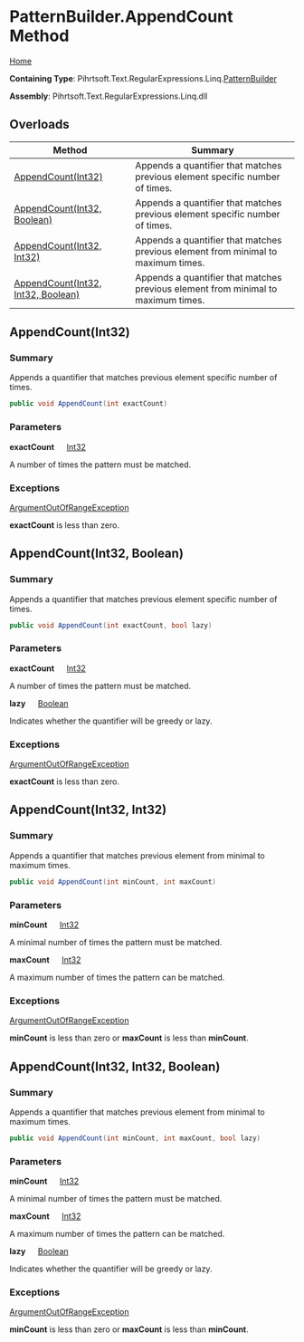 # PatternBuilder\.AppendCount Method

[Home](../../../../../../README.md)

**Containing Type**: Pihrtsoft\.Text\.RegularExpressions\.Linq\.[PatternBuilder](../README.md)

**Assembly**: Pihrtsoft\.Text\.RegularExpressions\.Linq\.dll

## Overloads

| Method | Summary |
| ------ | ------- |
| [AppendCount(Int32)](#Pihrtsoft_Text_RegularExpressions_Linq_PatternBuilder_AppendCount_System_Int32_) | Appends a quantifier that matches previous element specific number of times\. |
| [AppendCount(Int32, Boolean)](#Pihrtsoft_Text_RegularExpressions_Linq_PatternBuilder_AppendCount_System_Int32_System_Boolean_) | Appends a quantifier that matches previous element specific number of times\. |
| [AppendCount(Int32, Int32)](#Pihrtsoft_Text_RegularExpressions_Linq_PatternBuilder_AppendCount_System_Int32_System_Int32_) | Appends a quantifier that matches previous element from minimal to maximum times\. |
| [AppendCount(Int32, Int32, Boolean)](#Pihrtsoft_Text_RegularExpressions_Linq_PatternBuilder_AppendCount_System_Int32_System_Int32_System_Boolean_) | Appends a quantifier that matches previous element from minimal to maximum times\. |

## AppendCount\(Int32\) <a name="Pihrtsoft_Text_RegularExpressions_Linq_PatternBuilder_AppendCount_System_Int32_"></a>

### Summary

Appends a quantifier that matches previous element specific number of times\.

```csharp
public void AppendCount(int exactCount)
```

### Parameters

**exactCount** &emsp; [Int32](https://docs.microsoft.com/en-us/dotnet/api/system.int32)

A number of times the pattern must be matched\.

### Exceptions

[ArgumentOutOfRangeException](https://docs.microsoft.com/en-us/dotnet/api/system.argumentoutofrangeexception)

**exactCount** is less than zero\.

## AppendCount\(Int32, Boolean\) <a name="Pihrtsoft_Text_RegularExpressions_Linq_PatternBuilder_AppendCount_System_Int32_System_Boolean_"></a>

### Summary

Appends a quantifier that matches previous element specific number of times\.

```csharp
public void AppendCount(int exactCount, bool lazy)
```

### Parameters

**exactCount** &emsp; [Int32](https://docs.microsoft.com/en-us/dotnet/api/system.int32)

A number of times the pattern must be matched\.

**lazy** &emsp; [Boolean](https://docs.microsoft.com/en-us/dotnet/api/system.boolean)

Indicates whether the quantifier will be greedy or lazy\.

### Exceptions

[ArgumentOutOfRangeException](https://docs.microsoft.com/en-us/dotnet/api/system.argumentoutofrangeexception)

**exactCount** is less than zero\.

## AppendCount\(Int32, Int32\) <a name="Pihrtsoft_Text_RegularExpressions_Linq_PatternBuilder_AppendCount_System_Int32_System_Int32_"></a>

### Summary

Appends a quantifier that matches previous element from minimal to maximum times\.

```csharp
public void AppendCount(int minCount, int maxCount)
```

### Parameters

**minCount** &emsp; [Int32](https://docs.microsoft.com/en-us/dotnet/api/system.int32)

A minimal number of times the pattern must be matched\.

**maxCount** &emsp; [Int32](https://docs.microsoft.com/en-us/dotnet/api/system.int32)

A maximum number of times the pattern can be matched\.

### Exceptions

[ArgumentOutOfRangeException](https://docs.microsoft.com/en-us/dotnet/api/system.argumentoutofrangeexception)

**minCount** is less than zero or **maxCount** is less than **minCount**\.

## AppendCount\(Int32, Int32, Boolean\) <a name="Pihrtsoft_Text_RegularExpressions_Linq_PatternBuilder_AppendCount_System_Int32_System_Int32_System_Boolean_"></a>

### Summary

Appends a quantifier that matches previous element from minimal to maximum times\.

```csharp
public void AppendCount(int minCount, int maxCount, bool lazy)
```

### Parameters

**minCount** &emsp; [Int32](https://docs.microsoft.com/en-us/dotnet/api/system.int32)

A minimal number of times the pattern must be matched\.

**maxCount** &emsp; [Int32](https://docs.microsoft.com/en-us/dotnet/api/system.int32)

A maximum number of times the pattern can be matched\.

**lazy** &emsp; [Boolean](https://docs.microsoft.com/en-us/dotnet/api/system.boolean)

Indicates whether the quantifier will be greedy or lazy\.

### Exceptions

[ArgumentOutOfRangeException](https://docs.microsoft.com/en-us/dotnet/api/system.argumentoutofrangeexception)

**minCount** is less than zero or **maxCount** is less than **minCount**\.

